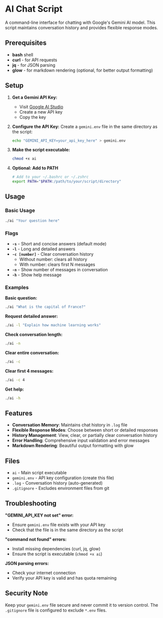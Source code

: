 # AI Chat Script

A command-line interface for chatting with Google's Gemini AI model. This script maintains conversation history and provides flexible response modes.

## Prerequisites

- **bash** shell
- **curl** - for API requests
- **jq** - for JSON parsing
- **glow** - for markdown rendering (optional, for better output formatting)


## Setup

1. **Get a Gemini API Key:**
   - Visit [Google AI Studio](https://makersuite.google.com/app/apikey)
   - Create a new API key
   - Copy the key

2. **Configure the API Key:**
   Create a `gemini.env` file in the same directory as the script:
   ```bash
   echo "GEMINI_API_KEY=your_api_key_here" > gemini.env
   ```

3. **Make the script executable:**
   ```bash
   chmod +x ai
   ```

4. **Optional: Add to PATH**
   ```bash
   # Add to your ~/.bashrc or ~/.zshrc
   export PATH="$PATH:/path/to/your/script/directory"
   ```

## Usage

### Basic Usage
```bash
./ai "Your question here"
```

### Flags

- **`-s`** - Short and concise answers (default mode)
- **`-l`** - Long and detailed answers
- **`-c [number]`** - Clear conversation history
  - Without number: clears all history
  - With number: clears first N messages
- **`-n`** - Show number of messages in conversation
- **`-h`** - Show help message

### Examples

**Basic question:**
```bash
./ai "What is the capital of France?"
```

**Request detailed answer:**
```bash
./ai -l "Explain how machine learning works"
```

**Check conversation length:**
```bash
./ai -n
```

**Clear entire conversation:**
```bash
./ai -c
```

**Clear first 4 messages:**
```bash
./ai -c 4
```

**Get help:**
```bash
./ai -h
```

## Features

- **Conversation Memory**: Maintains chat history in `.log` file
- **Flexible Response Modes**: Choose between short or detailed responses
- **History Management**: View, clear, or partially clear conversation history
- **Error Handling**: Comprehensive input validation and error messages
- **Markdown Rendering**: Beautiful output formatting with glow

## Files

- `ai` - Main script executable
- `gemini.env` - API key configuration (create this file)
- `.log` - Conversation history (auto-generated)
- `.gitignore` - Excludes environment files from git

## Troubleshooting

**"GEMINI_API_KEY not set" error:**
- Ensure `gemini.env` file exists with your API key
- Check that the file is in the same directory as the script

**"command not found" errors:**
- Install missing dependencies (curl, jq, glow)
- Ensure the script is executable (`chmod +x ai`)

**JSON parsing errors:**
- Check your internet connection
- Verify your API key is valid and has quota remaining

## Security Note

Keep your `gemini.env` file secure and never commit it to version control. The `.gitignore` file is configured to exclude `*.env` files.